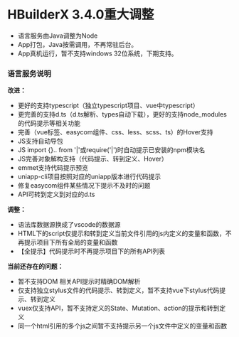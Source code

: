 # HBuilderX 3.4.0重大调整

- 语言服务由Java调整为Node
- App打包，Java按需调用，不再常驻后台。
- App真机运行，暂不支持windows 32位系统，下期支持。

### 语言服务说明

**改进：**
- 更好的支持typescript（独立typescript项目、vue中typescript）
- 更完善的支持d.ts（d.ts解析、types自动下载），更好的支持node_modules的代码提示等相关功能
- 完善（vue标签、easycom组件、css、less、scss、ts）的Hover支持
- JS支持自动导包
- JS import {}.. from '|'或require('|')时自动提示已安装的npm模块名
- JS完善对象解构支持（代码提示、转到定义、Hover）
- emmet支持代码提示预览
- uniapp-cli项目按照对应的uniapp版本进行代码提示
- 修复easycom组件某些情况下提示不及时的问题
- API可转到定义到对应的d.ts

**调整：**
- 语法库数据源换成了vscode的数据源
- HTML下的script仅提示和转到定义当前文件引用的js内定义的变量和函数，不再提示项目下所有全局的变量和函数
- 【全提示】代码提示时不再提示项目下的所有API列表

**当前还存在的问题：**
- 暂不支持DOM 相关API提示时精确DOM解析
- 仅支持独立stylus文件的代码提示、转到定义，暂不支持vue下stylus代码提示、转到定义
- vuex仅支持API，暂不支持定义的State、Mutation、action的提示和转到定义
- 同一个html引用的多个js之间暂不支持提示另一个js文件中定义的变量和函数
